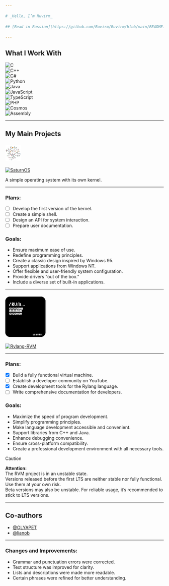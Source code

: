 ```yaml
---

# _Hello, I’m Ruvirm_

## [Read in Russian](https://github.com/Ruvirm/Ruvirm/blob/main/README.md)

---
```


## **What I Work With**

![C](https://img.shields.io/badge/C-%2300599C.svg?style=flat&logo=c&logoColor=white)  
![C++](https://img.shields.io/badge/C++-%2300599C.svg?style=flat&logo=c%2B%2B&logoColor=white)  
![C#](https://img.shields.io/badge/C%23-%23239120.svg?style=flat&logo=c-sharp&logoColor=white)  
![Python](https://img.shields.io/badge/Python-%233776AB.svg?style=flat&logo=python&logoColor=white)  
![Java](https://img.shields.io/badge/Java-%23ED8B00.svg?style=flat&logo=java&logoColor=white)  
![JavaScript](https://img.shields.io/badge/JavaScript-%23F7DF1E.svg?style=flat&logo=javascript&logoColor=black)  
![TypeScript](https://img.shields.io/badge/TypeScript-%23007ACC.svg?style=flat&logo=typescript&logoColor=white)  
![PHP](https://img.shields.io/badge/PHP-%23777BB4.svg?style=flat&logo=php&logoColor=white)  
![Cosmos](https://img.shields.io/badge/Cosmos-%23478CFF.svg?style=flat&logo=dotnet&logoColor=white)  
![Assembly](https://img.shields.io/badge/Assembly-%23A8B9CC.svg?style=flat&logo=probot&logoColor=black)

---

## **My Main Projects**

### <img src="/icon/SaturnOS.png" alt="icon" width="50">

[![SaturnOS](https://img.shields.io/badge/SaturnOS-black?style=flat&logo=github&logoColor=white)](https://github.com/Ruvirm/SaturnOs)

A simple operating system with its own kernel.

---

### **Plans:**
- [ ] Develop the first version of the kernel.
- [ ] Create a simple shell.
- [ ] Design an API for system interaction.
- [ ] Prepare user documentation.

### **Goals:**
- Ensure maximum ease of use.
- Redefine programming principles.
- Create a classic design inspired by Windows 95.
- Support applications from Windows NT.
- Offer flexible and user-friendly system configuration.
- Provide drivers "out of the box."
- Include a diverse set of built-in applications.

---

### ![icon](/icon/icon128.png) 

[![Rylang-RVM](https://img.shields.io/badge/Rylang--RVM-black?style=flat&logo=github&logoColor=white)](https://github.com/YaroslavPe1/Rylang-RVM)

---

### **Plans:**
- [X] Build a fully functional virtual machine.
- [ ] Establish a developer community on YouTube.
- [X] Create development tools for the Rylang language.
- [ ] Write comprehensive documentation for developers.

### **Goals:**
- Maximize the speed of program development.
- Simplify programming principles.
- Make language development accessible and convenient.
- Support libraries from C++ and Java.
- Enhance debugging convenience.
- Ensure cross-platform compatibility.
- Create a professional development environment with all necessary tools.

> [!CAUTION]  
> **Attention:**  
> The RVM project is in an unstable state.  
> Versions released before the first LTS are neither stable nor fully functional. Use them at your own risk.  
> Beta versions may also be unstable. For reliable usage, it’s recommended to stick to LTS versions.

---

## **Co-authors**

- [@OLYAPET](https://github.com/OLYAPET)  
- [@lianob](https://github.com/lianob)

---

### **Changes and Improvements:**
- Grammar and punctuation errors were corrected.
- Text structure was improved for clarity.
- Lists and descriptions were made more readable.
- Certain phrases were refined for better understanding.
